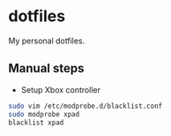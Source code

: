 # dotfiles
My personal dotfiles.

## Manual steps
- Setup Xbox controller
```bash
sudo vim /etc/modprobe.d/blacklist.conf
sudo modprobe xpad
blacklist xpad
```
